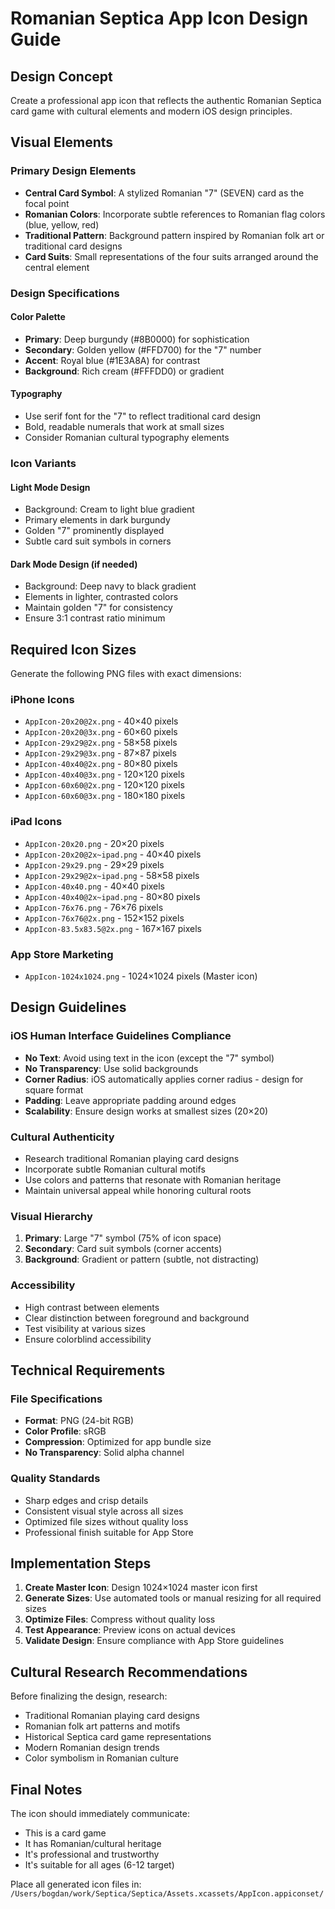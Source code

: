 # Romanian Septica App Icon Design Guide

## Design Concept

Create a professional app icon that reflects the authentic Romanian Septica card game with cultural elements and modern iOS design principles.

## Visual Elements

### Primary Design Elements
- **Central Card Symbol**: A stylized Romanian "7" (SEVEN) card as the focal point
- **Romanian Colors**: Incorporate subtle references to Romanian flag colors (blue, yellow, red)
- **Traditional Pattern**: Background pattern inspired by Romanian folk art or traditional card designs
- **Card Suits**: Small representations of the four suits arranged around the central element

### Design Specifications

#### Color Palette
- **Primary**: Deep burgundy (#8B0000) for sophistication
- **Secondary**: Golden yellow (#FFD700) for the "7" number
- **Accent**: Royal blue (#1E3A8A) for contrast
- **Background**: Rich cream (#FFFDD0) or gradient

#### Typography
- Use serif font for the "7" to reflect traditional card design
- Bold, readable numerals that work at small sizes
- Consider Romanian cultural typography elements

### Icon Variants

#### Light Mode Design
- Background: Cream to light blue gradient
- Primary elements in dark burgundy
- Golden "7" prominently displayed
- Subtle card suit symbols in corners

#### Dark Mode Design (if needed)
- Background: Deep navy to black gradient  
- Elements in lighter, contrasted colors
- Maintain golden "7" for consistency
- Ensure 3:1 contrast ratio minimum

## Required Icon Sizes

Generate the following PNG files with exact dimensions:

### iPhone Icons
- `AppIcon-20x20@2x.png` - 40×40 pixels
- `AppIcon-20x20@3x.png` - 60×60 pixels
- `AppIcon-29x29@2x.png` - 58×58 pixels
- `AppIcon-29x29@3x.png` - 87×87 pixels
- `AppIcon-40x40@2x.png` - 80×80 pixels
- `AppIcon-40x40@3x.png` - 120×120 pixels
- `AppIcon-60x60@2x.png` - 120×120 pixels
- `AppIcon-60x60@3x.png` - 180×180 pixels

### iPad Icons
- `AppIcon-20x20.png` - 20×20 pixels
- `AppIcon-20x20@2x~ipad.png` - 40×40 pixels
- `AppIcon-29x29.png` - 29×29 pixels
- `AppIcon-29x29@2x~ipad.png` - 58×58 pixels
- `AppIcon-40x40.png` - 40×40 pixels
- `AppIcon-40x40@2x~ipad.png` - 80×80 pixels
- `AppIcon-76x76.png` - 76×76 pixels
- `AppIcon-76x76@2x.png` - 152×152 pixels
- `AppIcon-83.5x83.5@2x.png` - 167×167 pixels

### App Store Marketing
- `AppIcon-1024x1024.png` - 1024×1024 pixels (Master icon)

## Design Guidelines

### iOS Human Interface Guidelines Compliance
- **No Text**: Avoid using text in the icon (except the "7" symbol)
- **No Transparency**: Use solid backgrounds
- **Corner Radius**: iOS automatically applies corner radius - design for square format
- **Padding**: Leave appropriate padding around edges
- **Scalability**: Ensure design works at smallest sizes (20×20)

### Cultural Authenticity
- Research traditional Romanian playing card designs
- Incorporate subtle Romanian cultural motifs
- Use colors and patterns that resonate with Romanian heritage
- Maintain universal appeal while honoring cultural roots

### Visual Hierarchy
1. **Primary**: Large "7" symbol (75% of icon space)
2. **Secondary**: Card suit symbols (corner accents)
3. **Background**: Gradient or pattern (subtle, not distracting)

### Accessibility
- High contrast between elements
- Clear distinction between foreground and background
- Test visibility at various sizes
- Ensure colorblind accessibility

## Technical Requirements

### File Specifications
- **Format**: PNG (24-bit RGB)
- **Color Profile**: sRGB
- **Compression**: Optimized for app bundle size
- **No Transparency**: Solid alpha channel

### Quality Standards
- Sharp edges and crisp details
- Consistent visual style across all sizes
- Optimized file sizes without quality loss
- Professional finish suitable for App Store

## Implementation Steps

1. **Create Master Icon**: Design 1024×1024 master icon first
2. **Generate Sizes**: Use automated tools or manual resizing for all required sizes
3. **Optimize Files**: Compress without quality loss
4. **Test Appearance**: Preview icons on actual devices
5. **Validate Design**: Ensure compliance with App Store guidelines

## Cultural Research Recommendations

Before finalizing the design, research:
- Traditional Romanian playing card designs
- Romanian folk art patterns and motifs  
- Historical Septica card game representations
- Modern Romanian design trends
- Color symbolism in Romanian culture

## Final Notes

The icon should immediately communicate:
- This is a card game
- It has Romanian/cultural heritage
- It's professional and trustworthy
- It's suitable for all ages (6-12 target)

Place all generated icon files in:
`/Users/bogdan/work/Septica/Septica/Assets.xcassets/AppIcon.appiconset/`